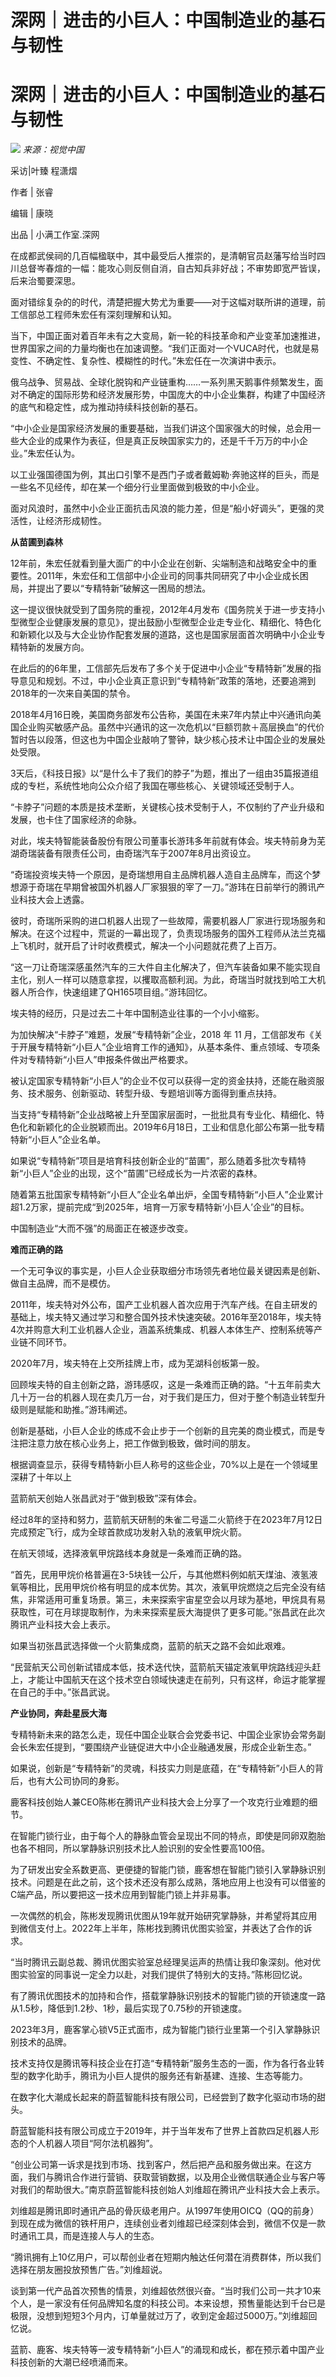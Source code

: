 # 深网｜进击的小巨人：中国制造业的基石与韧性

# 深网｜进击的小巨人：中国制造业的基石与韧性

![](https://inews.gtimg.com/news_bt/OZRW03AiotyUmbY9wRS5Tj0Uz9qAOM7SHtGq4CSm6La2AAA/1000)
_来源：视觉中国_

采访|叶臻 程潇熠

作者 | 张睿

编辑 | 康晓

出品 | 小满工作室.深网

在成都武侯祠的几百幅楹联中，其中最受后人推崇的，是清朝官员赵藩写给当时四川总督岑春煊的一幅：能攻心则反侧自消，自古知兵非好战；不审势即宽严皆误，后来治蜀要深思。

面对错综复杂的的时代，清楚把握大势尤为重要——对于这幅对联所讲的道理，前工信部总工程师朱宏任有深刻理解和认知。

当下，中国正面对着百年未有之大变局，新一轮的科技革命和产业变革加速推进，世界国家之间的力量均衡也在加速调整。“我们正面对一个VUCA时代，也就是易变性、不确定性、复杂性、模糊性的时代。”朱宏任在一次演讲中表示。

俄乌战争、贸易战、全球化脱钩和产业链重构……一系列黑天鹅事件频繁发生，面对不确定的国际形势和经济发展形势，中国庞大的中小企业集群，构建了中国经济的底气和稳定性，成为推动持续科技创新的基石。

“中小企业是国家经济发展的重要基础，当我们讲这个国家强大的时候，总会用一些大企业的成果作为表征，但是真正反映国家实力的，还是千千万万的中小企业。”朱宏任认为。

以工业强国德国为例，其出口引擎不是西门子或者戴姆勒·奔驰这样的巨头，而是一些名不见经传，却在某一个细分行业里面做到极致的中小企业。

面对风浪时，虽然中小企业正面抗击风浪的能力差，但是“船小好调头”，更强的灵活性，让经济形成韧性。

**从苗圃到森林**

12年前，朱宏任就看到量大面广的中小企业在创新、尖端制造和战略安全中的重要性。2011年，朱宏任和工信部中小企业司的同事共同研究了中小企业成长困局，并提出了要以“专精特新”破解这一困局的想法。

这一提议很快就受到了国务院的重视，2012年4月发布《国务院关于进一步支持小型微型企业健康发展的意见》，提出鼓励小型微型企业走专业化、精细化、特色化和新颖化以及与大企业协作配套发展的道路，这也是国家层面首次明确中小企业专精特新的发展方向。

在此后的的6年里，工信部先后发布了多个关于促进中小企业“专精特新”发展的指导意见和规划。不过，中小企业真正意识到“专精特新”政策的落地，还要追溯到2018年的一次来自美国的禁令。

2018年4月16日晚，美国商务部发布公告称，美国在未来7年内禁止中兴通讯向美国企业购买敏感产品。虽然中兴通讯的这一次危机以“巨额罚款＋高层换血”的代价暂时告以段落，但这也为中国企业敲响了警钟，缺少核心技术让中国企业的发展处处受限。

3天后，《科技日报》以“是什么卡了我们的脖子”为题，推出了一组由35篇报道组成的专栏，系统性地向公众介绍了我国在哪些核心、关键领域还受制于人。

“卡脖子”问题的本质是技术垄断，关键核心技术受制于人，不仅制约了产业升级和发展，也卡住了国家经济的命脉。

对此，埃夫特智能装备股份有限公司董事长游玮多年前就有体会。埃夫特前身为芜湖奇瑞装备有限责任公司，由奇瑞汽车于2007年8月出资设立。

“奇瑞投资埃夫特一个原因，是奇瑞想用自主品牌机器人造自主品牌车，而这个梦想源于奇瑞在早期曾被国外机器人厂家狠狠的宰了一刀。”游玮在日前举行的腾讯产业科技大会上透露。

彼时，奇瑞所采购的进口机器人出现了一些故障，需要机器人厂家进行现场服务和解决。在这个过程中，荒诞的一幕出现了，负责现场服务的国外工程师从法兰克福上飞机时，就开启了计时收费模式，解决一个小问题就花费了上百万。

“这一刀让奇瑞深感虽然汽车的三大件自主化解决了，但汽车装备如果不能实现自主化，别人一样可以随意拿捏，以攫取高额利润。为此，奇瑞当时就找到哈工大机器人所合作，快速组建了QH165项目组。”游玮回忆。

埃夫特的经历，只是过去二十年中国制造业往事的一个小小缩影。

为加快解决“卡脖子”难题，发展“专精特新”企业，2018 年 11
月，工信部发布《关于开展专精特新“小巨人”企业培育工作的通知》，从基本条件、重点领域、专项条件对专精特新“小巨人”申报条件做出严格要求。

被认定国家专精特新“小巨人”的企业不仅可以获得一定的资金扶持，还能在融资服务、技术服务、创新驱动、转型升级、专题培训等方面得到重点扶持。

当支持“专精特新”企业战略被上升至国家层面时，一批批具有专业化、精细化、特色化和新颖化的企业脱颖而出。2019年6月18日，工业和信息化部公布第一批专精特新“小巨人”企业名单。

如果说“专精特新”项目是培育科技创新企业的“苗圃”，那么随着多批次专精特新“小巨人”企业的出现，这个“苗圃”已经成长为一片浓密的森林。

随着第五批国家专精特新“小巨人”企业名单出炉，全国专精特新“小巨人”企业累计超1.2万家，提前完成“到2025年，培育一万家专精特新‘小巨人’企业”的目标。

中国制造业“大而不强”的局面正在被逐步改变。

**难而正确的路**

一个无可争议的事实是，小巨人企业获取细分市场领先者地位最关键因素是创新、做自主品牌，而不是模仿。

2011年，埃夫特对外公布，国产工业机器人首次应用于汽车产线。在自主研发的基础上，埃夫特又通过学习和整合国外技术快速突破。2016年至2018年，埃夫特4次并购意大利工业机器人企业，涵盖系统集成、机器人本体生产、控制系统等产业链不同环节。

2020年7月，埃夫特在上交所挂牌上市，成为芜湖科创板第一股。

回顾埃夫特的自主创新之路，游玮感叹，这是一条难而正确的路。“十五年前卖大几十万一台的机器人现在卖几万一台，对于我们是压力，但对于整个制造业转型升级则是赋能和助推。”游玮阐述。

创新是基础，小巨人企业的练成不会止步于一个创新的且完美的商业模式，而是专注把注意力放在核心业务上，把工作做到极致，做时间的朋友。

根据调查显示，获得专精特新小巨人称号的这些企业，70%以上是在一个领域里深耕了十年以上

蓝箭航天创始人张昌武对于“做到极致”深有体会。

经过8年的坚持和努力，蓝箭航天研制的朱雀二号遥二火箭终于在2023年7月12日完成预定飞行，成为全球首款成功发射入轨的液氧甲烷火箭。

在航天领域，选择液氧甲烷路线本身就是一条难而正确的路。

“首先，民用甲烷价格普遍在3-5块钱一公斤，与其他燃料例如航天煤油、液氢液氧等相比，民用甲烷价格有明显的成本优势。其次，液氧甲烷燃烧之后完全没有结焦，非常适用可重复场景。第三，未来探索宇宙星空会以月球为基地，甲烷具有易获取性，可在月球提取制作，为未来探索星辰大海提供了更多可能。”张昌武在此次腾讯产业科技大会上表示。

如果当初张昌武选择做一个火箭集成商，蓝箭的航天之路不会如此艰难。

“民营航天公司创新试错成本低，技术迭代快，蓝箭航天锚定液氧甲烷路线迎头赶上，才能让中国航天在这个技术空白领域快速走在前列，只有这样，命运才能掌握在自己的手中。”张昌武说。

**产业协同，奔赴星辰大海**

专精特新未来的路怎么走，现任中国企业联合会党委书记、中国企业家协会常务副会长朱宏任提到，“要围绕产业链促进大中小企业融通发展，形成企业新生态。”

如果说，创新是“专精特新”的灵魂，科技实力则是底蕴，在“专精特新”小巨人的背后，也有大公司协同的身影。

鹿客科技创始人兼CEO陈彬在腾讯产业科技大会上分享了一个攻克行业难题的细节。

在智能门锁行业，由于每个人的静脉血管会呈现出不同的特点，即使是同卵双胞胎也各不相同，所以掌静脉识别技术比人脸识别的安全性要高100倍。

为了研发出安全系数更高、更便捷的智能门锁，鹿客想在智能门锁引入掌静脉识别技术。问题是在此之前，这个技术还没有那么成熟，落地应用上也没有可以借鉴的C端产品，所以要把这一技术应用到智能门锁上并非易事。

一次偶然的机会，陈彬发现腾讯优图从19年就开始研究掌静脉，并希望将其应用到微信支付上。2022年上半年，陈彬找到腾讯优图实验室，并表达了合作的诉求。

“当时腾讯云副总裁、腾讯优图实验室总经理吴运声的热情让我印象深刻。他对优图实验室的同事说一定全力以赴，对我们提供了特别大的支持。”陈彬回忆说。

有了腾讯优图技术的加持和合作，搭载掌静脉识别技术的智能门锁的开锁速度一路从1.5秒，降低到1.2秒、1秒，最后实现了0.75秒的开锁速度。

2023年3月，鹿客掌心锁V5正式面市，成为智能门锁行业里第一个引入掌静脉识别技术的品牌。

技术支持仅是腾讯等科技企业在打造“专精特新”服务生态的一面，作为各行各业转型的数字化助手，腾讯为小巨人提供的服务还有新基建、连接、生态等能力。

在数字化大潮成长起来的蔚蓝智能科技有限公司，已经尝到了数字化驱动市场的甜头。

蔚蓝智能科技有限公司成立于2019年，并于当年发布了世界上首款四足机器人形态的个人机器人项目“阿尔法机器狗”。

“创业公司第一诉求是找到市场、找到客户，然后把产品和服务做出来。在这方面，我们与腾讯合作进行营销、获取营销数据，以及用企业微信联通企业与客户等对我们的帮助很大。”南京蔚蓝智能科技创始人刘维超在腾讯产业科技大会上表示。

刘维超是腾讯即时通讯产品的骨灰级老用户。从1997年使用OICQ（QQ的前身）到现在成为微信的铁杆用户，连续创业者刘维超已经深刻体会到，微信不仅是一款时通讯工具，而是连接人与人的生态。

“腾讯拥有上10亿用户，可以帮创业者在短期内触达任何潜在消费群体，所以我们选择在朋友圈投放预售广告。”刘维超说。

谈到第一代产品首次预售的情景，刘维超依然很兴奋。“当时我们公司一共才10来个人，是一家没有任何品牌知名度的科技公司。本来设想，预售量能达到千台已是极限，没想到短短3个月内，订单量就过万了，收到定金超过5000万。”刘维超回忆说。

蓝箭、鹿客、埃夫特等一波专精特新“小巨人”的涌现和成长，都在预示着中国产业科技创新的大潮已经喷涌而来。

